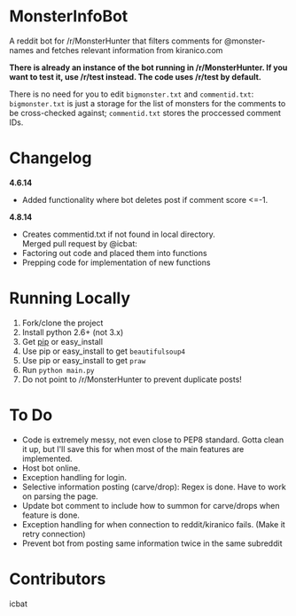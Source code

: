 MonsterInfoBot
===============

A reddit bot for /r/MonsterHunter that filters comments for @monster-names and fetches relevant information from kiranico.com  

**There is already an instance of the bot running in /r/MonsterHunter. If you want to test it, use /r/test instead. The code uses /r/test by default.**  

There is no need for you to edit `bigmonster.txt` and `commentid.txt`:  
`bigmonster.txt` is just a storage for the list of monsters for the comments to be cross-checked against; `commentid.txt` stores the proccessed comment IDs.


Changelog
===============
**4.6.14**  
- Added functionality where bot deletes post if comment score <=-1.  

**4.8.14**  
- Creates commentid.txt if not found in local directory.  
Merged pull request by @icbat:  
- Factoring out code and placed them into functions
- Prepping code for implementation of new functions  

Running Locally
===============

1. Fork/clone the project
2. Install python 2.6+ (not 3.x)
3. Get [pip](http://www.pip-installer.org/en/latest/installing.html) or easy_install
4. Use pip or easy_install to get `beautifulsoup4`
5. Use pip or easy_install to get `praw`
6. Run `python main.py`
7. Do not point to /r/MonsterHunter to prevent duplicate posts!

To Do
===============
- Code is extremely messy, not even close to PEP8 standard. Gotta clean it up, but I'll save this for when most of the main features are implemented.
- Host bot online.
- Exception handling for login.  
- Selective information posting (carve/drop): Regex is done. Have to work on parsing the page.
- Update bot comment to include how to summon for carve/drops when feature is done.  
- Exception handling for when connection to reddit/kiranico fails. (Make it retry connection)
- Prevent bot from posting same information twice in the same subreddit

Contributors
===============
icbat